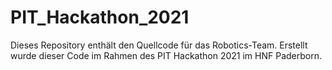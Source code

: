 # PIT_Hackathon_2021
Dieses Repository enthält den Quellcode für das Robotics-Team.
Erstellt wurde dieser Code im Rahmen des PIT Hackathon 2021 im HNF Paderborn.
